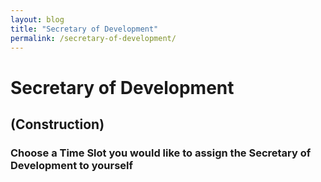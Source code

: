 ```yaml
---
layout: blog
title: "Secretary of Development"
permalink: /secretary-of-development/
---
```

# Secretary of Development
## (Construction)
### Choose a Time Slot you would like to assign the Secretary of Development to yourself



